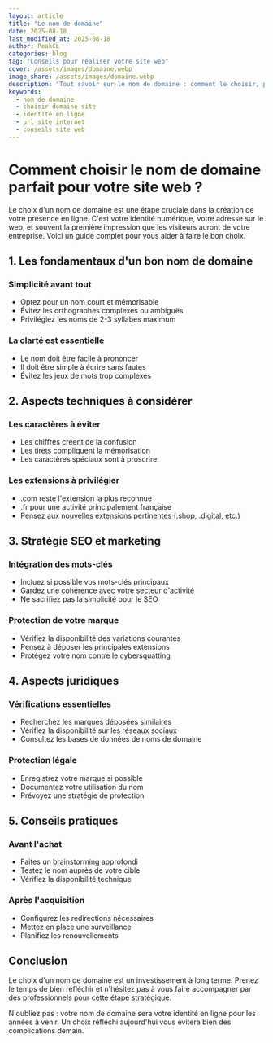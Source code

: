 ```yaml
---
layout: article
title: "Le nom de domaine"
date: 2025-08-18
last_modified_at: 2025-08-18
author: PeakCL
categories: blog
tag: "Conseils pour réaliser votre site web"
cover: /assets/images/domaine.webp
image_share: /assets/images/domaine.webp
description: "Tout savoir sur le nom de domaine : comment le choisir, pourquoi il est important et son rôle dans l’identité de votre site web."
keywords:
  - nom de domaine
  - choisir domaine site
  - identité en ligne
  - url site internet
  - conseils site web
---
```


# Comment choisir le nom de domaine parfait pour votre site web ?

Le choix d'un nom de domaine est une étape cruciale dans la création de votre présence en ligne. C'est votre identité numérique, votre adresse sur le web, et souvent la première impression que les visiteurs auront de votre entreprise. Voici un guide complet pour vous aider à faire le bon choix.

## 1. Les fondamentaux d'un bon nom de domaine

### Simplicité avant tout
- Optez pour un nom court et mémorisable
- Évitez les orthographes complexes ou ambiguës 
- Privilégiez les noms de 2-3 syllabes maximum

### La clarté est essentielle 
- Le nom doit être facile à prononcer
- Il doit être simple à écrire sans fautes
- Évitez les jeux de mots trop complexes

## 2. Aspects techniques à considérer

### Les caractères à éviter
- Les chiffres créent de la confusion
- Les tirets compliquent la mémorisation
- Les caractères spéciaux sont à proscrire

### Les extensions à privilégier
- .com reste l'extension la plus reconnue
- .fr pour une activité principalement française
- Pensez aux nouvelles extensions pertinentes (.shop, .digital, etc.)

## 3. Stratégie SEO et marketing

### Intégration des mots-clés
- Incluez si possible vos mots-clés principaux
- Gardez une cohérence avec votre secteur d'activité
- Ne sacrifiez pas la simplicité pour le SEO

### Protection de votre marque
- Vérifiez la disponibilité des variations courantes
- Pensez à déposer les principales extensions
- Protégez votre nom contre le cybersquatting

## 4. Aspects juridiques

### Vérifications essentielles
- Recherchez les marques déposées similaires
- Vérifiez la disponibilité sur les réseaux sociaux
- Consultez les bases de données de noms de domaine

### Protection légale
- Enregistrez votre marque si possible
- Documentez votre utilisation du nom
- Prévoyez une stratégie de protection

## 5. Conseils pratiques

### Avant l'achat
- Faites un brainstorming approfondi
- Testez le nom auprès de votre cible
- Vérifiez la disponibilité technique

### Après l'acquisition
- Configurez les redirections nécessaires
- Mettez en place une surveillance
- Planifiez les renouvellements

## Conclusion

Le choix d'un nom de domaine est un investissement à long terme. Prenez le temps de bien réfléchir et n'hésitez pas à vous faire accompagner par des professionnels pour cette étape stratégique.

N'oubliez pas : votre nom de domaine sera votre identité en ligne pour les années à venir. Un choix réfléchi aujourd'hui vous évitera bien des complications demain.
